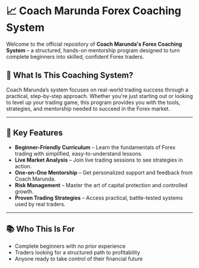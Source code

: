 # 📈 Coach Marunda Forex Coaching System

Welcome to the official repository of **Coach Marunda's Forex Coaching System** – a structured, hands-on mentorship program designed to turn complete beginners into skilled, confident Forex traders.

## 🚀 What Is This Coaching System?

Coach Marunda’s system focuses on real-world trading success through a practical, step-by-step approach. Whether you're just starting out or looking to level up your trading game, this program provides you with the tools, strategies, and mentorship needed to succeed in the Forex market.

---

## 🎯 Key Features

- **Beginner-Friendly Curriculum** – Learn the fundamentals of Forex trading with simplified, easy-to-understand lessons.
- **Live Market Analysis** – Join live trading sessions to see strategies in action.
- **One-on-One Mentorship** – Get personalized support and feedback from Coach Marunda.
- **Risk Management** – Master the art of capital protection and controlled growth.
- **Proven Trading Strategies** – Access practical, battle-tested systems used by real traders.

---

## 📚 Who This Is For

- Complete beginners with no prior experience
- Traders looking for a structured path to profitability
- Anyone ready to take control of their financial future
